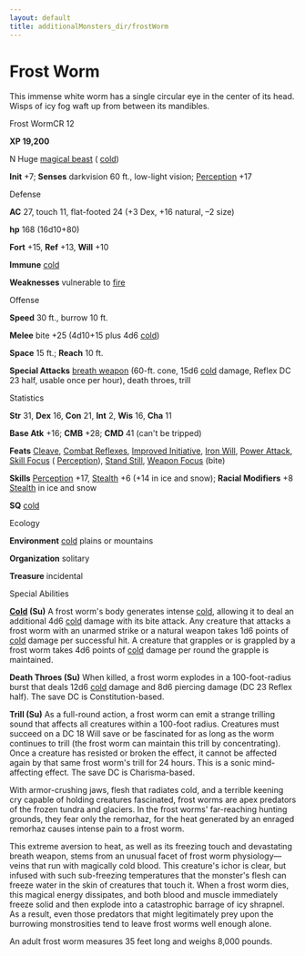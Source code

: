 ```yaml
---
layout: default
title: additionalMonsters_dir/frostWorm
---
```

# Frost Worm

This immense white worm has a single circular eye in the center of its head. Wisps of icy fog waft up from between its mandibles.

Frost WormCR 12

**XP 19,200**

N Huge [magical beast](monsters_dir/creatureTypes#_magical-beast) ( [cold](monsters_dir/creatureTypes#_cold-subtype))

**Init** +7; **Senses** darkvision 60 ft., low-light vision; [Perception](additionalMonsters_dir/../skills_dir/perception#_perception) +17

Defense

**AC** 27, touch 11, flat-footed 24 (+3 Dex, +16 natural, –2 size)

**hp** 168 (16d10+80)

**Fort** +15, **Ref** +13, **Will** +10

**Immune** [cold](monsters_dir/creatureTypes#_cold-subtype)

**Weaknesses** vulnerable to [fire](monsters_dir/creatureTypes#_fire-subtype)

Offense

**Speed** 30 ft., burrow 10 ft.

**Melee** bite +25 (4d10+15 plus 4d6 [cold](monsters_dir/creatureTypes#_cold-subtype))

**Space** 15 ft.; **Reach** 10 ft.

**Special Attacks** [breath weapon](monsters_dir/universalMonsterRules#_breath-weapon) (60-ft. cone, 15d6 [cold](monsters_dir/creatureTypes#_cold-subtype) damage, Reflex DC 23 half, usable once per hour), death throes, trill

Statistics

**Str** 31, **Dex** 16, **Con** 21, **Int** 2, **Wis** 16, **Cha** 11

**Base Atk** +16; **CMB** +28; **CMD** 41 (can't be tripped)

**Feats** [Cleave](additionalMonsters_dir/../feats#_cleave), [Combat Reflexes](additionalMonsters_dir/../feats#_combat-reflexes), [Improved Initiative](additionalMonsters_dir/../feats#_improved-initiative), [Iron Will](additionalMonsters_dir/../feats#_iron-will), [Power Attack](additionalMonsters_dir/../feats#_power-attack), [Skill Focus](additionalMonsters_dir/../feats#_skill-focus) ( [Perception](additionalMonsters_dir/../skills_dir/perception#_perception)), [Stand Still](additionalMonsters_dir/../feats#_stand-still), [Weapon Focus](additionalMonsters_dir/../feats#_weapon-focus) (bite)

**Skills** [Perception](additionalMonsters_dir/../skills_dir/perception#_perception) +17, [Stealth](additionalMonsters_dir/../skills_dir/stealth#_stealth) +6 (+14 in ice and snow); **Racial Modifiers** +8 [Stealth](additionalMonsters_dir/../skills_dir/stealth#_stealth) in ice and snow

**SQ** [cold](monsters_dir/creatureTypes#_cold-subtype)

Ecology

**Environment** [cold](monsters_dir/creatureTypes#_cold-subtype) plains or mountains

**Organization** solitary

**Treasure** incidental

Special Abilities

**[Cold](monsters_dir/creatureTypes#_cold-subtype) (Su)** A frost worm's body generates intense [cold](monsters_dir/creatureTypes#_cold-subtype), allowing it to deal an additional 4d6 [cold](monsters_dir/creatureTypes#_cold-subtype) damage with its bite attack. Any creature that attacks a frost worm with an unarmed strike or a natural weapon takes 1d6 points of [cold](monsters_dir/creatureTypes#_cold-subtype) damage per successful hit. A creature that grapples or is grappled by a frost worm takes 4d6 points of [cold](monsters_dir/creatureTypes#_cold-subtype) damage per round the grapple is maintained.

**Death Throes (Su)** When killed, a frost worm explodes in a 100-foot-radius burst that deals 12d6 [cold](monsters_dir/creatureTypes#_cold-subtype) damage and 8d6 piercing damage (DC 23 Reflex half). The save DC is Constitution-based.

**Trill (Su)** As a full-round action, a frost worm can emit a strange trilling sound that affects all creatures within a 100-foot radius. Creatures must succeed on a DC 18 Will save or be fascinated for as long as the worm continues to trill (the frost worm can maintain this trill by concentrating). Once a creature has resisted or broken the effect, it cannot be affected again by that same frost worm's trill for 24 hours. This is a sonic mind-affecting effect. The save DC is Charisma-based.

With armor-crushing jaws, flesh that radiates cold, and a terrible keening cry capable of holding creatures fascinated, frost worms are apex predators of the frozen tundra and glaciers. In the frost worms' far-reaching hunting grounds, they fear only the remorhaz, for the heat generated by an enraged remorhaz causes intense pain to a frost worm.

This extreme aversion to heat, as well as its freezing touch and devastating breath weapon, stems from an unusual facet of frost worm physiology—veins that run with magically cold blood. This creature's ichor is clear, but infused with such sub-freezing temperatures that the monster's flesh can freeze water in the skin of creatures that touch it. When a frost worm dies, this magical energy dissipates, and both blood and muscle immediately freeze solid and then explode into a catastrophic barrage of icy shrapnel. As a result, even those predators that might legitimately prey upon the burrowing monstrosities tend to leave frost worms well enough alone.

An adult frost worm measures 35 feet long and weighs 8,000 pounds.

